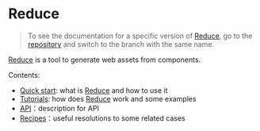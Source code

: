 # Reduce
> To see the documentation for a specific version of [Reduce],
go to the [repository] and switch to the branch with the same name.

[Reduce] is a tool to generate web assets from components.

Contents:
- [Quick start](quick-start/README.md): what is [Reduce] and how to use it
- [Tutorials](tutorials/README.md): how does [Reduce] work and some examples
- [API](api/README.md)：description for API
- [Recipes](recipes/README.md)：useful resolutions to some related cases


[Reduce]: https://github.com/reducejs/reduce-web-component
[repository]: https://github.com/reducejs/reducejs-handbook

